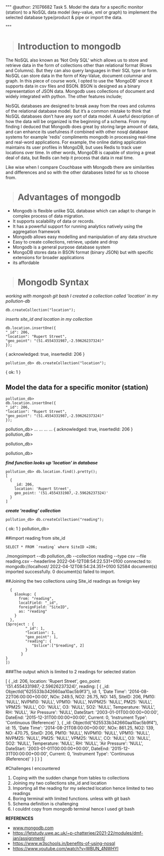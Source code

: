 """
@author: 21076682
Task 5. Model the data for a specific monitor (station) to a NoSQL data model (key-value, xml or graph) to implement the selected database type/product & pipe or import the data.

"""
># Introduction to mongodb

The NoSQL also known as ‘Not Only SQL' which allows us to store and retrieve data in the form of collections other than relational format (Rows and Columns). But they can also query languages in their SQL type or form. NoSQL can store data in the form of Key-Value, document columnar and graph.
In this piece of course work, I opted to use the ‘MongoDB’ since it supports data in csv files and BSON. BSON is designed as a binary representation of JSON data. Mongodb uses collections of document and widely integrated with python. The other features include;

NoSQL databases are designed to break away from the rows and columns of the relational database model. But it’s a common mistake to think that NoSQL databases don’t have any sort of data model. A useful description of how the data will be organized is the beginning of a schema. 
From my finding I deduced that Mongodb  does great by storing large amount of data, and can enhance its usefulness if combined with other nosql database systems for example 'redis' compliments mongodb in processing real-time and real-word applications. For example, the online dating application maintains its user profiles in MongoDB, but uses Redis to track user locations over time. In other words, MongoDB is capable of storing a great deal of data, but Redis can help it process that data in real time. 

Like wise when I compare Couchbase with Mongodb there are similarities and differences and so with the other databases listed for us to choose from. 
 > # Advantages of mongodb
> 
- Mongodb is flexible unlike SQL database which can adapt to change in complex process of data migration.
- It supports scalability of data or records.
- It has a powerful support for running analytics natively using the aggregation framework
- Mongodb allows easy modelling and manipulation of any data structure
- Easy to create collections, retrieve, update and drop
- Mongodb is a general purpose database system
- MongoDB stores data in BSON format (binary JSON) but with specific extensions for broader applications 
- its affordable


># Mongodb Syntax

_working with mongosh git bash_
_I created a collection called 'location' in my pollution-db_
```
db.createCollection("location");
```

_inserts site_id and location in my collection_


```
db.location.insertOne({
"_id": 206,
"location": "Rupert Street",
"geo_point": "(51.4554331987,-2.59626237324)"
});
```
{ acknowledged: true, insertedId: 206 }

 
```
pollution_db> db.createCollection("location");
```
{ ok: 1 }

## Model the data for a specific monitor (station) 
```
pollution_db>
db.location.insertOne({
"_id": 206,
"location": "Rupert Street",
"geo_point": "(51.4554331987,-2.59626237324)"
});
```

pollution_db> ... ... ... ...
{ acknowledged: true, insertedId: 206 }
pollution_db>

pollution_db>

pollution_db>


_**find function looks up 'location' in database**_
```
pollution_db> db.location.find().pretty();
[
  {
    _id: 206,
    location: 'Rupert Street',
    geo_point: '(51.4554331987,-2.59626237324)'
  }
]
```

_**create 'reading' collection**_
```
pollution_db> db.createCollection("reading");
```
{ ok: 1 }
pollution_db>





##import reading from site_id
```
SELECT * FROM `reading` where SiteID =206;
```


./mongoimport --db pollution_db --collection reading --type csv --file reading.csv --headerline
2022-04-12T08:54:22.531+0100    connected to: mongodb://localhost/
2022-04-12T08:54:24.351+0100    52584 document(s) imported successfully. 0 document(s) failed to import.





##Joining the two collections using Site_id readings as foreign key 

```db.location.aggregate([
  {
    $lookup: {
      from: "reading",
      localField: "_id",
      foreignField: "SiteID",
      as: "reading"
    }
  },
{$project : {
         "_id": 1,
         "location": 1,
         "geo_point": 1,
         "reading": {
            "$slice":["$reading", 2]
         }
       }
}
])
```

###The output which is limited to 2 readings for selected station

[
  {
    _id: 206,
    location: 'Rupert Street',
    geo_point: '(51.4554331987,-2.59626237324)',
    reading: [
      {
        _id: ObjectId("625533b342660aa10ac5b9f3"),
        id: 1,
        'Date Time': '2014-08-22T06:00:00+00:00',
        NOx: 249.5,
        NO2: 26.75,
        NO: 145,
        SiteID: 206,
        PM10: 'NULL',
        NVPM10: 'NULL',
        VPM10: 'NULL',
        NVPM25: 'NULL',
        PM25: 'NULL',
        VPM25: 'NULL',
        CO: 'NULL',
        O3: 'NULL',
        SO2: 'NULL',
        Temperature: 'NULL',
        RH: 'NULL',
        'Air Pressure': 'NULL',
        DateStart: '2003-01-01T00:00:00+00:00',
        DateEnd: '2015-12-31T00:00:00+00:00',
        Current: 0,
        'Instrument Type': 'Continuous (Reference)'
      },
      {
        _id: ObjectId("625533b342660aa10ac5b9f4"),
        id: 15,
        'Date Time': '2014-08-21T08:00:00+00:00',
        NOx: 861.25,
        NO2: 139,
        NO: 470.75,
        SiteID: 206,
        PM10: 'NULL',
        NVPM10: 'NULL',
        VPM10: 'NULL',
        NVPM25: 'NULL',
        PM25: 'NULL',
        VPM25: 'NULL',
        CO: 'NULL',
        O3: 'NULL',
        SO2: 'NULL',
        Temperature: 'NULL',
        RH: 'NULL',
        'Air Pressure': 'NULL',
        DateStart: '2003-01-01T00:00:00+00:00',
        DateEnd: '2015-12-31T00:00:00+00:00',
        Current: 0,
        'Instrument Type': 'Continuous (Reference)'
      }
    ]
  }
]

 #Challenges I encountered
1. Coping with the sudden change from tables to collections
2. Joining my two collections site_id and location
3. Importing all the reading for my selected location hence limited to two readings
4. Boring terminal with limited functions. unless with git bash
5. Schema definition is challenging
6. I couldnt copy from mongodb terminal hence I used git bash

**REFERENCES**
* www.mongodb.com
* https://fetstudy.uwe.ac.uk/~p-chatterjee/2021-22/modules/dmf-jan/assignment/
* https://www.w3schools.in/benefits-of-using-nosql
* https://www.youtube.com/watch?v=WBUN_4NWHYI
